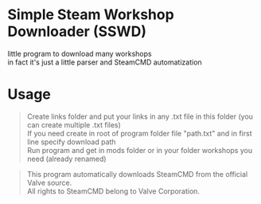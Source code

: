 # Simple Steam Workshop Downloader (SSWD)

little program to download many workshops  
in fact it's just a little parser and SteamCMD automatization

# Usage
> Create links folder and put your links in any .txt file in this folder (you can create multiple .txt files)  
> If you need create in root of program folder file "path.txt" and in first line specify download path  
> Run program and get in mods folder or in your folder workshops you need (already renamed)


>This program automatically downloads SteamCMD from the official Valve source.  
> All rights to SteamCMD belong to Valve Corporation.

